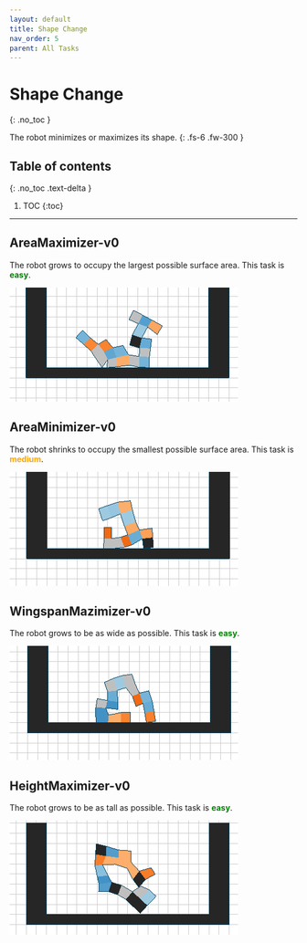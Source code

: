 ```yaml
---
layout: default
title: Shape Change
nav_order: 5
parent: All Tasks
---
```


# Shape Change
{: .no_toc }

The robot minimizes or maximizes its shape.
{: .fs-6 .fw-300 }

## Table of contents
{: .no_toc .text-delta }

1. TOC
{:toc}

---

## AreaMaximizer-v0

The robot grows to occupy the largest possible surface area. This task is <span style="color:green">**easy**</span>.

![areamaxv0](../assets/images/ga_maximize_shape_1_g30_r1.gif)

## AreaMinimizer-v0

The robot shrinks to occupy the smallest possible surface area. This task is <span style="color:orange">**medium**</span>.

![areaminv0](../assets/images/ga_minimize_shape_2_g30_r2.gif)

## WingspanMazimizer-v0

The robot grows to be as wide as possible. This task is <span style="color:green">**easy**</span>.

![areamaxxv0](../assets/images/ga_maximize_x_shape_3_g30_r2.gif)

## HeightMaximizer-v0

The robot grows to be as tall as possible. This task is <span style="color:green">**easy**</span>.

![areamaxyv0](../assets/images/ga_maximize_y_shape_1_g30_r1.gif)
